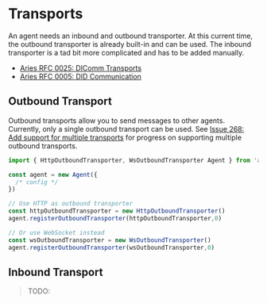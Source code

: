 # Transports

An agent needs an inbound and outbound transporter. At this current time, the outbound transporter is already built-in and can be used. The inbound transporter is a tad bit more complicated and has to be added manually.

- [Aries RFC 0025: DIComm Transports](https://github.com/hyperledger/aries-rfcs/blob/master/features/0025-didcomm-transports/README.md)
- [Aries RFC 0005: DID Communication](https://github.com/hyperledger/aries-rfcs/blob/master/concepts/0005-didcomm/README.md)

## Outbound Transport

Outbound transports allow you to send messages to other agents. Currently, only a single outbound transport can be used. See [Issue 268: Add support for multiple transports](https://github.com/hyperledger/aries-framework-javascript/issues/268) for progress on supporting multiple outbound transports.

```ts
import { HttpOutboundTransporter, WsOutboundTransporter Agent } from 'aries-framework'

const agent = new Agent({
  /* config */
})

// Use HTTP as outbound transporter
const httpOutboundTransporter = new HttpOutboundTransporter()
agent.registerOutboundTransporter(httpOutboundTransporter,0)

// Or use WebSocket instead
const wsOutboundTransporter = new WsOutboundTransporter()
agent.registerOutboundTransporter(wsOutboundTransporter,0)
```

## Inbound Transport

> TODO:
